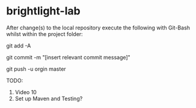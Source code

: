 # brightlight-lab

After change(s) to the local repository execute the following with Git-Bash whilst within the project folder:

git add -A

git commit -m "[insert relevant commit message]"

git push -u orgin master

TODO:

1) Video 10
2) Set up Maven and Testing?

